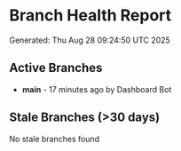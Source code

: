 # Branch Health Report
Generated: Thu Aug 28 09:24:50 UTC 2025

## Active Branches
- **main** - 17 minutes ago by Dashboard Bot

## Stale Branches (>30 days)
No stale branches found
